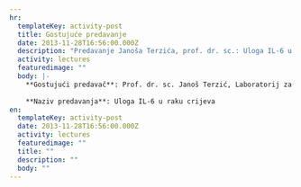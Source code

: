 ```yaml
---
hr:
  templateKey: activity-post
  title: Gostujuće predavanje
  date: 2013-11-28T16:56:00.000Z
  description: "Predavanje Janoša Terzića, prof. dr. sc.: Uloga IL-6 u raku crijeva"
  activity: lectures
  featuredimage: ""
  body: |-
    **Gostujući predavač**: Prof. dr. sc. Janoš Terzić, Laboratorij za biologiju malignih tumora, Medicinski fakultet Sveučilišta u Splitu, Split
    
    **Naziv predavanja**: Uloga IL-6 u raku crijeva
en:
  templateKey: activity-post
  date: 2013-11-28T16:56:00.000Z
  activity: lectures
  featuredimage: ""
  title: ""
  description: ""
  body: ""
---
```

